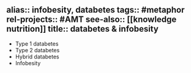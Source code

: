 alias:: infobesity, databetes
tags:: #metaphor 
rel-projects:: #AMT
see-also:: [[knowledge nutrition]]
title:: databetes & infobesity
-
- Type 1 databetes
- Type 2 databetes
- Hybrid databetes
- Infobesity